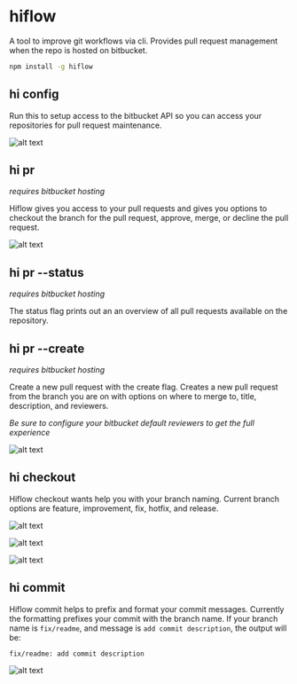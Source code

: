 # hiflow

A tool to improve git workflows via cli. Provides pull request management
when the repo is hosted on bitbucket.


```bash
npm install -g hiflow
```


## hi config

Run this to setup access to the bitbucket API so you can access your
repositories for pull request maintenance.

![alt text](https://raw.githubusercontent.com/hixme/hiflow/master/images/config-steps.png "hi config display")

## hi pr
*requires bitbucket hosting*

Hiflow gives you access to your pull requests and gives you options to
checkout the branch for the pull request, approve, merge, or
decline the pull request.

![alt text](https://raw.githubusercontent.com/hixme/hiflow/master/images/pr-step-2.png "hi pr display")

## hi pr --status
*requires bitbucket hosting*

The status flag prints out an an overview of all pull requests available on
the repository.


## hi pr --create
*requires bitbucket hosting*

Create a new pull request with the create flag. Creates a new pull request
from the branch you are on with options on where to merge to, title,
description, and reviewers.

*Be sure to configure your bitbucket default reviewers to get the full
experience*

![alt text](https://raw.githubusercontent.com/hixme/hiflow/master/images/pr-create-steps.png "hi pr create display")


## hi checkout

Hiflow checkout wants help you with your branch naming. Current branch options
are feature, improvement, fix, hotfix, and release.

![alt text](https://raw.githubusercontent.com/hixme/hiflow/master/images/checkout-step-1.png "hi checkout display")

![alt text](https://raw.githubusercontent.com/hixme/hiflow/master/images/checkout-step-2.png "hi checkout display")

![alt text](https://raw.githubusercontent.com/hixme/hiflow/master/images/checkout-step-3.png "hi checkout display")


## hi commit

Hiflow commit helps to prefix and format your commit messages. Currently the
formatting prefixes your commit with the branch name. If your branch name is
`fix/readme`, and message is `add commit description`, the output will be:

  `fix/readme: add commit description`


![alt text](https://raw.githubusercontent.com/hixme/hiflow/master/images/commit-step-1.png "hi commit display")
